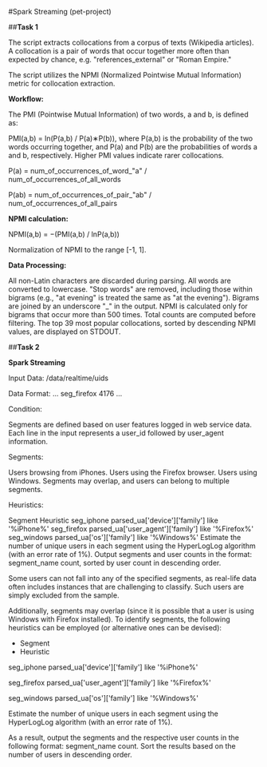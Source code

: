 #Spark Streaming (pet-project)

##**Task 1**

The script extracts collocations from a corpus of texts (Wikipedia articles). A collocation is a pair of words that occur together more often than expected by chance, e.g. "references_external" or "Roman Empire."

The script utilizes the NPMI (Normalized Pointwise Mutual Information) metric for collocation extraction.

**Workflow:**

The PMI (Pointwise Mutual Information) of two words, a and b, is defined as:

PMI(a,b) = ln(P(a,b) / P(a)∗P(b)),
where P(a,b) is the probability of the two words occurring together, and  P(a) and P(b) are the probabilities of words a and b, respectively.
Higher PMI values indicate rarer collocations.

P(a) = num_of_occurrences_of_word_"a" / num_of_occurrences_of_all_words

P(ab) = num_of_occurrences_of_pair_"ab" / num_of_occurrences_of_all_pairs


**NPMI calculation:**

NPMI(a,b) = −(PMI(a,b) / lnP(a,b))

Normalization of NPMI to the range [-1, 1].


**Data Processing:**

All non-Latin characters are discarded during parsing.
All words are converted to lowercase.
"Stop words" are removed, including those within bigrams (e.g., "at evening" is treated the same as "at the evening").
Bigrams are joined by an underscore "_" in the output.
NPMI is calculated only for bigrams that occur more than 500 times.
Total counts are computed before filtering.
The top 39 most popular collocations, sorted by descending NPMI values, are displayed on STDOUT.



##**Task 2**

**Spark Streaming**

Input Data: /data/realtime/uids

Data Format:
...
seg_firefox 4176
...

Condition:

Segments are defined based on user features logged in web service data. Each line in the input represents a user_id followed by user_agent information.


Segments:

Users browsing from iPhones.
Users using the Firefox browser.
Users using Windows.
Segments may overlap, and users can belong to multiple segments.


Heuristics:

Segment	Heuristic
seg_iphone	parsed_ua['device']['family'] like '%iPhone%'
seg_firefox	parsed_ua['user_agent']['family'] like '%Firefox%'
seg_windows	parsed_ua['os']['family'] like '%Windows%'
Estimate the number of unique users in each segment using the HyperLogLog algorithm (with an error rate of 1%). Output segments and user counts in the format: segment_name <tab> count, sorted by user count in descending order.

Some users can not fall into any of the specified segments, as real-life data often includes instances that are challenging to classify. Such users are simply excluded from the sample.

Additionally, segments may overlap (since it is possible that a user is using Windows with Firefox installed). To identify segments, the following heuristics can be employed (or alternative ones can be devised):
- Segment
- Heuristic

seg_iphone
parsed_ua['device']['family'] like '%iPhone%'

seg_firefox
parsed_ua['user_agent']['family'] like '%Firefox%'

seg_windows
parsed_ua['os']['family'] like '%Windows%'

Estimate the number of unique users in each segment using the HyperLogLog algorithm (with an error rate of 1%).

As a result, output the segments and the respective user counts in the following format: segment_name <tab> count. Sort the results based on the number of users in descending order.
